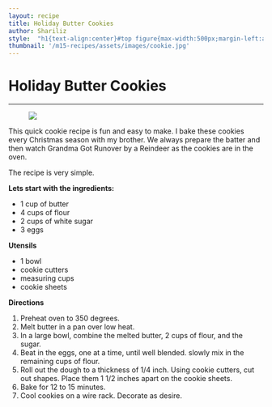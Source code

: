 ```yaml
---
layout: recipe
title: Holiday Butter Cookies 
author: Shariliz
style:  "h1{text-align:center}#top figure{max-width:500px;margin-left:auto;margin-right:auto} figure img { width: 100%} p{font-family:Helvetica}"
thumbnail: '/m15-recipes/assets/images/cookie.jpg'
---
```

<div id= "top">
<h1>Holiday Butter Cookies</h1>
<hr/>
<figure>
	<img src="https://i.pinimg.com/474x/47/16/eb/4716eb5df7b77e427436129905d9e306--butter-cookies-recipe-icing-recipe.jpg">
</figure>
<p>This quick cookie recipe is fun and easy to make. I bake these cookies every Christmas season with my brother. We always prepare the batter and then watch Grandma Got Runover by a Reindeer as the cookies are in the oven.</p> 
</div>
<div id= "middle"> 
<p> The recipe is very simple. </p>
<p> <strong> Lets start with the ingredients: </strong> </p>
<ul>
	<li> 1 cup of butter </li>
	<li> 4 cups of flour </li>
	<li> 2 cups of white sugar </li>
	<li> 3 eggs </li> 
</ul>
<p> <strong> Utensils </strong> </p>
<ul> 
	<li> 1 bowl </li>
	<li> cookie cutters </li>
	<li> measuring cups </li>
	<li> cookie sheets </li> 
</ul>
<p> <strong> Directions </strong> </p>
<ol>
	<li> Preheat oven to 350 degrees. </li>
	<li> Melt butter in a pan over low heat. </li>
	<li> In a large bowl, combine the melted butter, 2 cups of flour, and the sugar. </li>
	<li> Beat in the eggs, one at a time, until well blended. slowly mix in the remaining cups of flour. </li>
	<li> Roll out the dough to a thickness of 1/4 inch. Using cookie cutters, cut out shapes. Place them 1 1/2 inches apart on the cookie sheets. </li>
	<li> Bake for 12 to 15 minutes. </li>
	<li> Cool cookies on a wire rack. Decorate as desire. </li> 
</ol>

</div>
